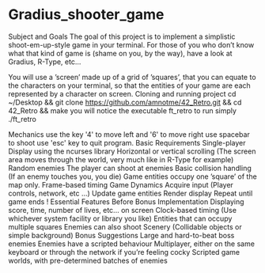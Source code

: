 # Gradius_shooter_game

Subject and Goals
The goal of this project is to implement a simplistic shoot-em-up-style game in your
terminal. For those of you who don’t know what that kind of game is (shame on you, by
the way), have a look at Gradius, R-Type, etc...

You will use a ’screen’ made up of a grid of ’squares’, that you can equate to the
characters on your terminal, so that the entities of your game are each represented by a
character on screen.
Cloning and running project
cd ~/Desktop &&
git clone https://github.com/amnotme/42_Retro.git &&
cd 42_Retro && 
make
you will notice the executable ft_retro to run simply ./ft_retro

Mechanics
use the key '4' to move left and '6' to move right
use spacebar to shoot
use 'esc' key to quit program.
Basic Requirements
 Single-player
 Display using the ncurses library
 Horizontal or vertical scrolling (The screen area moves through the world, very much like in R-Type for example)
 Random enemies
 The player can shoot at enemies
 Basic collision handling (If an enemy touches you, you die)
 Game entities occupy one ’square’ of the map only.
 Frame-based timing
Game Dynamics
 Acquire input (Player controls, network, etc ...)
 Update game entities
 Render display
 Repeat until game ends !
Essential Features Before Bonus Implementation
 Displaying score, time, number of lives, etc... on screen
 Clock-based timing (Use whichever system facility or library you like)
 Entities that can occupy multiple squares
 Enemies can also shoot
 Scenery (Collidable objects or simple background)
Bonus Suggestions
 Large and hard-to-beat boss enemies
 Enemies have a scripted behaviour
 Multiplayer, either on the same keyboard or through the network if you’re feeling cocky
 Scripted game worlds, with pre-determined batches of enemies
